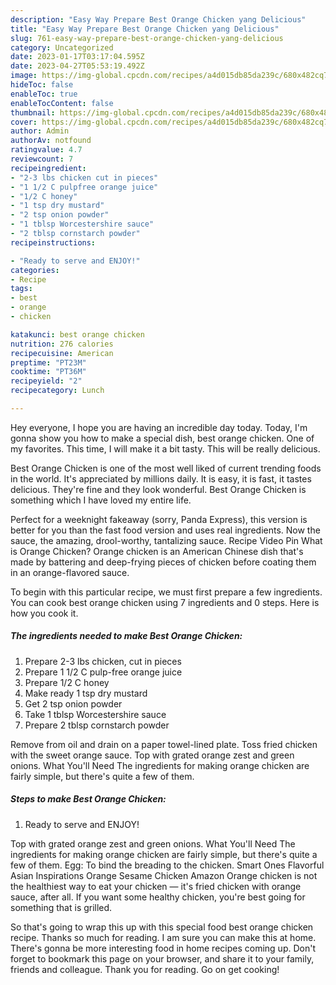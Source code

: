 ```yaml
---
description: "Easy Way Prepare Best Orange Chicken yang Delicious"
title: "Easy Way Prepare Best Orange Chicken yang Delicious"
slug: 761-easy-way-prepare-best-orange-chicken-yang-delicious
category: Uncategorized
date: 2023-01-17T03:17:04.595Z
date: 2023-04-27T05:53:19.492Z
image: https://img-global.cpcdn.com/recipes/a4d015db85da239c/680x482cq70/best-orange-chicken-recipe-main-photo.jpg
hideToc: false
enableToc: true
enableTocContent: false
thumbnail: https://img-global.cpcdn.com/recipes/a4d015db85da239c/680x482cq70/best-orange-chicken-recipe-main-photo.jpg
cover: https://img-global.cpcdn.com/recipes/a4d015db85da239c/680x482cq70/best-orange-chicken-recipe-main-photo.jpg
author: Admin
authorAv: notfound
ratingvalue: 4.7
reviewcount: 7
recipeingredient:
- "2-3 lbs chicken cut in pieces"
- "1 1/2 C pulpfree orange juice"
- "1/2 C honey"
- "1 tsp dry mustard"
- "2 tsp onion powder"
- "1 tblsp Worcestershire sauce"
- "2 tblsp cornstarch powder"
recipeinstructions:

- "Ready to serve and ENJOY!"
categories:
- Recipe
tags:
- best
- orange
- chicken

katakunci: best orange chicken 
nutrition: 276 calories
recipecuisine: American
preptime: "PT23M"
cooktime: "PT36M"
recipeyield: "2"
recipecategory: Lunch

---
```



Hey everyone, I hope you are having an incredible day today. Today, I'm gonna show you how to make a special dish, best orange chicken. One of my favorites. This time, I will make it a bit tasty. This will be really delicious.

Best Orange Chicken is one of the most well liked of current trending foods in the world. It's appreciated by millions daily. It is easy, it is fast, it tastes delicious. They're fine and they look wonderful. Best Orange Chicken is something which I have loved my entire life.

Perfect for a weeknight fakeaway (sorry, Panda Express), this version is better for you than the fast food version and uses real ingredients. Now the sauce, the amazing, drool-worthy, tantalizing sauce. Recipe Video Pin What is Orange Chicken? Orange chicken is an American Chinese dish that&#39;s made by battering and deep-frying pieces of chicken before coating them in an orange-flavored sauce.


To begin with this particular recipe, we must first prepare a few ingredients. You can cook best orange chicken using 7 ingredients and 0 steps. Here is how you cook it.

<!--inarticleads1-->

##### The ingredients needed to make Best Orange Chicken:

1. Prepare 2-3 lbs chicken, cut in pieces
1. Prepare 1 1/2 C pulp-free orange juice
1. Prepare 1/2 C honey
1. Make ready 1 tsp dry mustard
1. Get 2 tsp onion powder
1. Take 1 tblsp Worcestershire sauce
1. Prepare 2 tblsp cornstarch powder


Remove from oil and drain on a paper towel-lined plate. Toss fried chicken with the sweet orange sauce. Top with grated orange zest and green onions. What You&#39;ll Need The ingredients for making orange chicken are fairly simple, but there&#39;s quite a few of them. 

<!--inarticleads2-->

##### Steps to make Best Orange Chicken:


1. Ready to serve and ENJOY!

Top with grated orange zest and green onions. What You&#39;ll Need The ingredients for making orange chicken are fairly simple, but there&#39;s quite a few of them. Egg: To bind the breading to the chicken. Smart Ones Flavorful Asian Inspirations Orange Sesame Chicken Amazon Orange chicken is not the healthiest way to eat your chicken — it&#39;s fried chicken with orange sauce, after all. If you want some healthy chicken, you&#39;re best going for something that is grilled. 

So that's going to wrap this up with this special food best orange chicken recipe. Thanks so much for reading. I am sure you can make this at home. There's gonna be more interesting food in home recipes coming up. Don't forget to bookmark this page on your browser, and share it to your family, friends and colleague. Thank you for reading. Go on get cooking!
